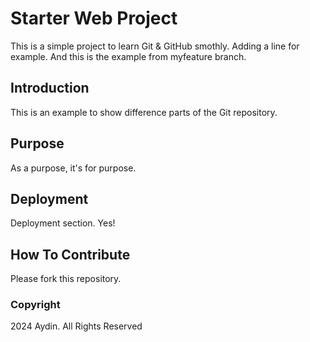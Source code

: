 # Starter Web Project

This is a simple project to learn Git & GitHub smothly. Adding a line for example. And this is the example from myfeature branch.

## Introduction

This is an example to show difference parts of the Git repository.

## Purpose

As a purpose, it's for purpose.

## Deployment

Deployment section. Yes!

## How To Contribute

Please fork this repository.

### Copyright

2024 Aydin. All Rights Reserved